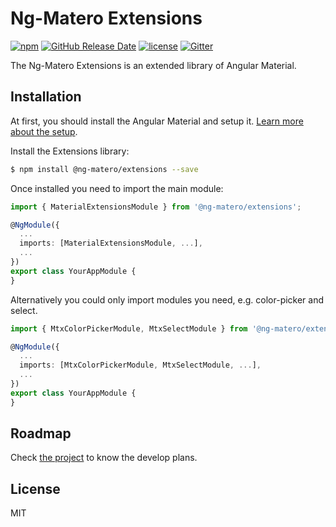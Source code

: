 # Ng-Matero Extensions

[![npm](https://img.shields.io/npm/v/@ng-matero/extensions.svg)](https://www.npmjs.com/package/@ng-matero/extensions)
[![GitHub Release Date](https://img.shields.io/github/release-date/ng-matero/extensions)](https://github.com/ng-matero/extensions/releases)
[![license](https://img.shields.io/github/license/mashape/apistatus.svg)](https://github.com/ng-matero/extensions/blob/dev/LICENSE)
[![Gitter](https://img.shields.io/gitter/room/ng-matero/extensions.svg)](https://gitter.im/matero-io/extensions)

The Ng-Matero Extensions is an extended library of Angular Material.

## Installation

At first, you should install the Angular Material and setup it. [Learn more about the setup](https://material.angular.io/guide/getting-started).

Install the Extensions library:

```bash
$ npm install @ng-matero/extensions --save
```

Once installed you need to import the main module:

```ts
import { MaterialExtensionsModule } from '@ng-matero/extensions';

@NgModule({
  ...
  imports: [MaterialExtensionsModule, ...],
  ...
})
export class YourAppModule {
}
```

Alternatively you could only import modules you need, e.g. color-picker and select.

```ts
import { MtxColorPickerModule, MtxSelectModule } from '@ng-matero/extensions';

@NgModule({
  ...
  imports: [MtxColorPickerModule, MtxSelectModule, ...],
  ...
})
export class YourAppModule {
}
```

## Roadmap

Check [the project](https://github.com/ng-matero/extensions/projects/1) to know the develop plans.

## License

MIT
